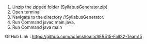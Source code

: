 1. Unzip the zipped folder (SyllabusGenerator.zip).
2. Open terminal
3. Navigate to the directory <UserName>/<location>/SyllabusGenerator.
4. Run Command javac main.java.
5. Run Command java main

GitHub Link : https://github.com/adamshoaib/SER515-Fall22-Team15